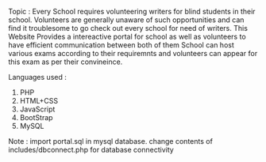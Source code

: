 Topic : Every School requires volunteering writers for blind students in their school.
        Volunteers are generally unaware of such opportunities and can find it troublesome to go check out every school 
        for need of writers.
        This Website Provides a intereactive portal for school as well as volunteers to have efficient communication between
        both of them
        School can host various exams according to their requiremnts and volunteers can appear for this exam as per their
        convineince.
        
Languages used :
1. PHP
2. HTML+CSS
3. JavaScript
4. BootStrap
5. MySQL

Note :
import portal.sql in mysql database.
change contents of includes/dbconnect.php for database connectivity
